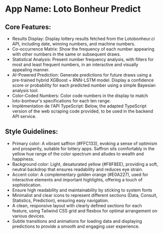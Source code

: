 # **App Name**: Loto Bonheur Predict

## Core Features:

- Results Display: Display lottery results fetched from the Lotobonheur.ci API, including date, winning numbers, and machine numbers.
- Co-occurrence Matrix: Show the frequency of each number appearing with other numbers in the same or subsequent draws.
- Statistical Analysis: Present number frequency analysis, with filters for most and least frequent numbers, in an interactive and visually appealing manner.
- AI-Powered Prediction: Generate predictions for future draws using a pre-trained hybrid XGBoost + RNN-LSTM model. Display a confidence score or probability for each predicted number using a simple Bayesian analysis tool.
- Color-Coded Numbers: Color code numbers in the display to match loto-bonheur's specifications for each ten range.
- Implémentation de l'API TypeScript: Below, the adapted TypeScript version of the web scraping code provided, to be used in the backend API service.

## Style Guidelines:

- Primary color: A vibrant saffron (#FFC133), evoking a sense of optimism and prosperity, suitable for lottery apps. Saffron sits comfortably in the yellow hue range of the color spectrum and alludes to wealth and happiness.
- Background color: Light, desaturated yellow (#F8F8EE), providing a soft, neutral backdrop that ensures readability and reduces eye strain.
- Accent color: A complementary golden orange (#E0A227), used for interactive elements and important highlights, offering a touch of sophistication.
- Ensure high readability and maintainability by sticking to system fonts
- Minimalist and clear icons to represent different sections (Data, Consult, Statistics, Prediction), ensuring easy navigation.
- A clean, responsive layout with clearly defined sections for each feature, using Tailwind CSS grid and flexbox for optimal arrangement on various devices.
- Subtle transitions and animations for loading data and displaying predictions to provide a smooth and engaging user experience.